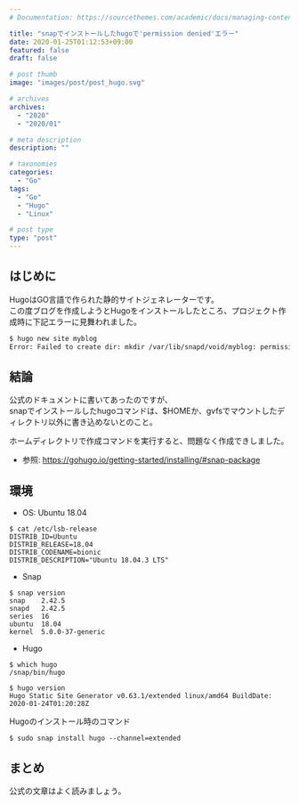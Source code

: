 ```yaml
---
# Documentation: https://sourcethemes.com/academic/docs/managing-content/

title: "snapでインストールしたhugoで'permission denied'エラー"
date: 2020-01-25T01:12:53+09:00
featured: false
draft: false

# post thumb
image: "images/post/post_hugo.svg"

# archives
archives:
  - "2020"
  - "2020/01"

# meta description
description: ""

# taxonomies
categories:
  - "Go"
tags:
  - "Go"
  - "Hugo"
  - "Linux"

# post type
type: "post"
---
```


## はじめに

HugoはGO言語で作られた静的サイトジェネレーターです。  
この度ブログを作成しようとHugoをインストールしたところ、プロジェクト作成時に下記エラーに見舞われました。

```bash
$ hugo new site myblog
Error: Failed to create dir: mkdir /var/lib/snapd/void/myblog: permission denied
```


## 結論

公式のドキュメントに書いてあったのですが、  
snapでインストールしたhugoコマンドは、$HOMEか、gvfsでマウントしたディレクトリ以外に書き込めないとのこと。

ホームディレクトリで作成コマンドを実行すると、問題なく作成できしました。

- 参照: https://gohugo.io/getting-started/installing/#snap-package


## 環境


- OS: Ubuntu 18.04

```
$ cat /etc/lsb-release 
DISTRIB_ID=Ubuntu
DISTRIB_RELEASE=18.04
DISTRIB_CODENAME=bionic
DISTRIB_DESCRIPTION="Ubuntu 18.04.3 LTS"
```

- Snap

```
$ snap version
snap    2.42.5
snapd   2.42.5
series  16
ubuntu  18.04
kernel  5.0.0-37-generic
```

- Hugo

```
$ which hugo
/snap/bin/hugo

$ hugo version
Hugo Static Site Generator v0.63.1/extended linux/amd64 BuildDate: 2020-01-24T01:20:28Z
```

Hugoのインストール時のコマンド


```
$ sudo snap install hugo --channel=extended 
```

## まとめ

公式の文章はよく読みましょう。
